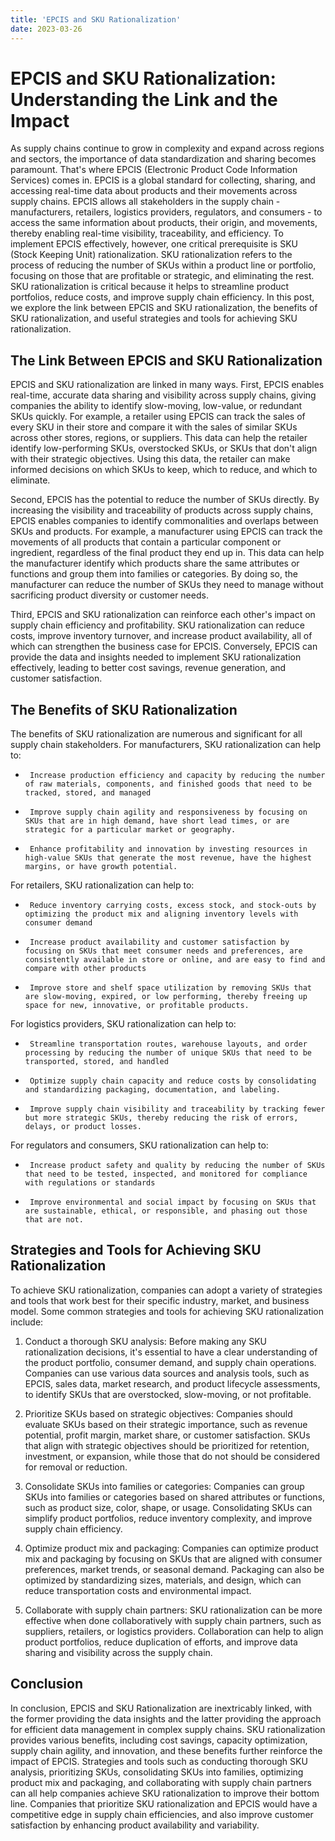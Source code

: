 ```yaml
---
title: 'EPCIS and SKU Rationalization'
date: 2023-03-26
---
```


# EPCIS and SKU Rationalization: Understanding the Link and the Impact

As supply chains continue to grow in complexity and expand across regions and sectors, the importance of data standardization and sharing becomes paramount. That's where EPCIS (Electronic Product Code Information Services) comes in. EPCIS is a global standard for collecting, sharing, and accessing real-time data about products and their movements across supply chains. EPCIS allows all stakeholders in the supply chain - manufacturers, retailers, logistics providers, regulators, and consumers - to access the same information about products, their origin, and movements, thereby enabling real-time visibility, traceability, and efficiency. 
To implement EPCIS effectively, however, one critical prerequisite is SKU (Stock Keeping Unit) rationalization. SKU rationalization refers to the process of reducing the number of SKUs within a product line or portfolio, focusing on those that are profitable or strategic, and eliminating the rest. SKU rationalization is critical because it helps to streamline product portfolios, reduce costs, and improve supply chain efficiency. In this post, we explore the link between EPCIS and SKU rationalization, the benefits of SKU rationalization, and useful strategies and tools for achieving SKU rationalization.

## The Link Between EPCIS and SKU Rationalization

EPCIS and SKU rationalization are linked in many ways. First, EPCIS enables real-time, accurate data sharing and visibility across supply chains, giving companies the ability to identify slow-moving, low-value, or redundant SKUs quickly. For example, a retailer using EPCIS can track the sales of every SKU in their store and compare it with the sales of similar SKUs across other stores, regions, or suppliers. This data can help the retailer identify low-performing SKUs, overstocked SKUs, or SKUs that don't align with their strategic objectives. Using this data, the retailer can make informed decisions on which SKUs to keep, which to reduce, and which to eliminate.

Second, EPCIS has the potential to reduce the number of SKUs directly. By increasing the visibility and traceability of products across supply chains, EPCIS enables companies to identify commonalities and overlaps between SKUs and products. For example, a manufacturer using EPCIS can track the movements of all products that contain a particular component or ingredient, regardless of the final product they end up in. This data can help the manufacturer identify which products share the same attributes or functions and group them into families or categories. By doing so, the manufacturer can reduce the number of SKUs they need to manage without sacrificing product diversity or customer needs.

Third, EPCIS and SKU rationalization can reinforce each other's impact on supply chain efficiency and profitability. SKU rationalization can reduce costs, improve inventory turnover, and increase product availability, all of which can strengthen the business case for EPCIS. Conversely, EPCIS can provide the data and insights needed to implement SKU rationalization effectively, leading to better cost savings, revenue generation, and customer satisfaction.

## The Benefits of SKU Rationalization

The benefits of SKU rationalization are numerous and significant for all supply chain stakeholders. For manufacturers, SKU rationalization can help to:

-      Increase production efficiency and capacity by reducing the number of raw materials, components, and finished goods that need to be tracked, stored, and managed
-      Improve supply chain agility and responsiveness by focusing on SKUs that are in high demand, have short lead times, or are strategic for a particular market or geography.
-      Enhance profitability and innovation by investing resources in high-value SKUs that generate the most revenue, have the highest margins, or have growth potential.

For retailers, SKU rationalization can help to:
 
-      Reduce inventory carrying costs, excess stock, and stock-outs by optimizing the product mix and aligning inventory levels with consumer demand
-      Increase product availability and customer satisfaction by focusing on SKUs that meet consumer needs and preferences, are consistently available in store or online, and are easy to find and compare with other products
-      Improve store and shelf space utilization by removing SKUs that are slow-moving, expired, or low performing, thereby freeing up space for new, innovative, or profitable products.

For logistics providers, SKU rationalization can help to:
 
-      Streamline transportation routes, warehouse layouts, and order processing by reducing the number of unique SKUs that need to be transported, stored, and handled
-      Optimize supply chain capacity and reduce costs by consolidating and standardizing packaging, documentation, and labeling.
-      Improve supply chain visibility and traceability by tracking fewer but more strategic SKUs, thereby reducing the risk of errors, delays, or product losses.

For regulators and consumers, SKU rationalization can help to:
 
-      Increase product safety and quality by reducing the number of SKUs that need to be tested, inspected, and monitored for compliance with regulations or standards
-      Improve environmental and social impact by focusing on SKUs that are sustainable, ethical, or responsible, and phasing out those that are not.
 
## Strategies and Tools for Achieving SKU Rationalization

To achieve SKU rationalization, companies can adopt a variety of strategies and tools that work best for their specific industry, market, and business model. Some common strategies and tools for achieving SKU rationalization include:

1. Conduct a thorough SKU analysis: Before making any SKU rationalization decisions, it's essential to have a clear understanding of the product portfolio, consumer demand, and supply chain operations. Companies can use various data sources and analysis tools, such as EPCIS, sales data, market research, and product lifecycle assessments, to identify SKUs that are overstocked, slow-moving, or not profitable.

2. Prioritize SKUs based on strategic objectives: Companies should evaluate SKUs based on their strategic importance, such as revenue potential, profit margin, market share, or customer satisfaction. SKUs that align with strategic objectives should be prioritized for retention, investment, or expansion, while those that do not should be considered for removal or reduction.

3. Consolidate SKUs into families or categories: Companies can group SKUs into families or categories based on shared attributes or functions, such as product size, color, shape, or usage. Consolidating SKUs can simplify product portfolios, reduce inventory complexity, and improve supply chain efficiency.

4. Optimize product mix and packaging: Companies can optimize product mix and packaging by focusing on SKUs that are aligned with consumer preferences, market trends, or seasonal demand. Packaging can also be optimized by standardizing sizes, materials, and design, which can reduce transportation costs and environmental impact.

5. Collaborate with supply chain partners: SKU rationalization can be more effective when done collaboratively with supply chain partners, such as suppliers, retailers, or logistics providers. Collaboration can help to align product portfolios, reduce duplication of efforts, and improve data sharing and visibility across the supply chain.

## Conclusion
 
In conclusion, EPCIS and SKU Rationalization are inextricably linked, with the former providing the data insights and the latter providing the approach for efficient data management in complex supply chains. SKU rationalization provides various benefits, including cost savings, capacity optimization, supply chain agility, and innovation, and these benefits further reinforce the impact of EPCIS. Strategies and tools such as conducting thorough SKU analysis, prioritizing SKUs, consolidating SKUs into families, optimizing product mix and packaging, and collaborating with supply chain partners can all help companies achieve SKU rationalization to improve their bottom line. Companies that prioritize SKU rationalization and EPCIS would have a competitive edge in supply chain efficiencies, and also improve customer satisfaction by enhancing product availability and variability.
